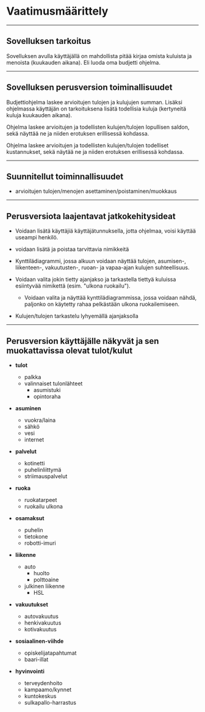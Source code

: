 

# Vaatimusmäärittely
___
## Sovelluksen tarkoitus
Sovelluksen avulla käyttäjällä on mahdollista pitää kirjaa omista kuluista ja menoista (kuukauden aikana). Eli luoda oma budjetti ohjelma.
___
## Sovelluksen perusversion toiminallisuudet
Budjettiohjelma laskee arvioitujen tulojen ja kulujujen summan. Lisäksi ohjelmassa käyttäjän on tarkoituksena lisätä todellisia kuluja (kertyneitä kuluja kuukauden aikana).

Ohjelma laskee arvioitujen ja todellisten kulujen/tulojen lopullisen saldon, sekä näyttää ne ja niiden erotuksen erillisessä kohdassa.

Ohjelma laskee arvioitujen ja todellisten kulujen/tulojen todelliset kustannukset, sekä näytää ne ja niiden erotuksen erillisessä kohdassa.

___
## Suunnitellut toiminnallisuudet 
 - arvioitujen tulojen/menojen asettaminen/poistaminen/muokkaus

___
## Perusversiota laajentavat jatkokehitysideat
- Voidaan lisätä käyttäjiä käyttäjätunnuksella, jotta ohjelmaa, voisi käyttää useampi henkilö.

- voidaan lisätä ja poistaa tarvittavia nimikkeitä

- Kynttilädiagrammi, jossa alkuun voidaan näyttää tulojen, asumisen-, liikenteen-, vakuutusten-, ruoan- ja vapaa-ajan kulujen suhteellisuus.

- Voidaan valita jokin tietty ajanjakso ja tarkastella tiettyä kuluissa esiintyvää nimikettä (esim. "ulkona ruokailu").

   - Voidaan valita ja näyttää kynttilädiagrammissa, jossa voidaan nähdä, paljonko on käytetty rahaa pelkästään ulkona ruokailemiseen. 

- Kulujen/tulojen tarkastelu lyhyemällä ajanjaksolla

___
## Perusversion käyttäjälle näkyvät ja sen muokattavissa olevat tulot/kulut
- **tulot**
   - palkka
   - valinnaiset tulonlähteet
      - asumistuki
      - opintoraha


- **asuminen**
   - vuokra/laina
   - sähkö
   - vesi
   - internet


- **palvelut**
   - kotinetti
   - puhelinliittymä
   - striimauspalvelut


- **ruoka**
   - ruokatarpeet
   - ruokailu ulkona


- **osamaksut**
   - puhelin
   - tietokone
   - robotti-imuri
   

- **liikenne**
   - auto
      - huolto
      - polttoaine
   - julkinen liikenne
      - HSL
   

- **vakuutukset**
   - autovakuutus
   - henkivakuutus
   - kotivakuutus


- **sosiaalinen-viihde**
   - opiskelijatapahtumat
   - baari-illat


- **hyvinvointi**
  - terveydenhoito
  - kampaamo/kynnet 
  - kuntokeskus
  - sulkapallo-harrastus



